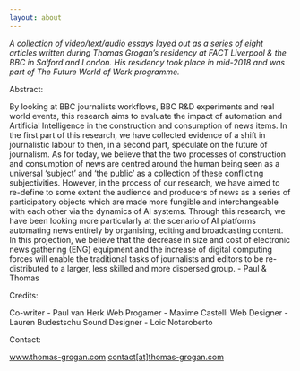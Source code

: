 ```yaml
---
layout: about
---
```


<i>A collection of video/text/audio essays layed out as a series of eight articles written during Thomas Grogan’s residency at FACT Liverpool & the BBC in Salford and London. His residency took place in mid-2018 and was part of The Future World of Work programme.</i>


Abstract:  

By looking at BBC journalists workflows, BBC R&D experiments and real world events, this research aims to evaluate the impact of automation and Artificial Intelligence in the construction and consumption of news items. In the first part of this research, we have collected evidence of a shift in journalistic labour to then, in a second part, speculate on the future of journalism.
As for today, we believe that the two processes of construction and consumption of news are centred around the human being seen as a universal ‘subject’ and ‘the public’ as a collection of these conflicting subjectivities. However, in the process of our research, we have aimed to re-define to some extent the audience and producers of news as a series of participatory objects which are made more fungible and interchangeable with each other via the dynamics of AI systems.
Through this research, we have been looking more particularly at the scenario of AI platforms automating news entirely by organising, editing and broadcasting content. In this projection, we believe that the decrease in size and cost of electronic news gathering (ENG) equipment and the increase of digital computing forces will enable the traditional tasks of journalists and editors to be re-distributed to a larger, less skilled and more dispersed group. - Paul & Thomas


Credits:

Co-writer - Paul van Herk
Web Progamer - Maxime Castelli
Web Designer - Lauren Budestschu
Sound Designer - Loic Notaroberto


Contact:

<a href="http://thomas-grogan.com/">www.thomas-grogan.com</a>
<a href="mailto:contact@thomas-grogan.com">contact[at]thomas-grogan.com</a>